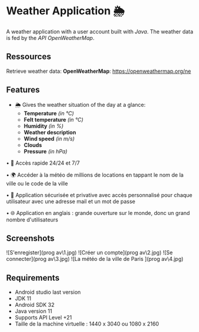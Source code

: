 
# Weather Application 🌦️

A weather application with a user account built with *Java*. The weather data is fed by the *API OpenWeatherMap*.

## Ressources 
Retrieve weather data:
**OpenWeatherMap**: https://openweathermap.org/ne 
## Features

- 🌦 Gives the weather situation of the day at a glance:
    - **Temperature** *(in °C)* 
    - **Felt temperature** *(in °C)*
    - **Humidity** *(in %)*
    - **Weather description** 
    - **Wind speed** *(in m/s)*
    - **Clouds** 
    - **Pressure** *(in hPa)*

• 📅 Accès rapide 24/24 et 7/7 

• 🌍 Accéder à la météo de millions de locations en tappant le nom de la ville ou le code de la ville

• 🛑 Application sécurisée et privative avec accès personnalisé pour chaque utilisateur avec une adresse mail et un mot de passe

• 🌐 Application en anglais : grande ouverture sur le monde, donc un grand nombre d'utilisateurs  

## Screenshots 
![S'enregister](prog av\1.jpg)
![Créer un compte](prog av\2.jpg)
![Se connecter](prog av\3.jpg)
![La météo de la ville de Paris ](prog av\4.jpg)


## Requirements
* Android studio last version
* JDK 11
* Android SDK 32
* Java version 11
* Supports API Level +21
* Taille de la machine virtuelle : 1440 x 3040 ou 1080 x 2160
